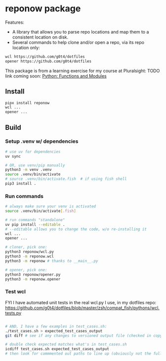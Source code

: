 # reponow package

Features:
- A library that allows you to parse repo locations and map them to a consistent location on disk.
- Several commands to help clone and/or open a repo, via its repo location only:
```sh
wcl https://github.com/g0t4/dotfiles
opener https://github.com/g0t4/dotfiles
```

This package is from a learning exercise for my course at Pluralsight:
TODO link coming soon: [Python: Functions and Modules](https://github.com/g0t4/course-python-functions-modules)


## Install

```sh
pipx install reponow
wcl ...
opener ...
```

## Build

### Setup .venv w/ dependencies

```sh
# use uv for dependencies
uv sync

# OR, use venv/pip manually
python3 -m venv .venv
source .venv/bin/activate
# source .venv/bin/activate.fish  # if using fish shell
pip3 install .
```

### Run commands

```sh
# always make sure your venv is activated
source .venv/bin/activate[.fish]

# run commands "standalone"
uv pip install --editable .
# --editable allows you to change the code, w/o re-installing it
wcl ...
opener ...

# cloner, pick one:
python3 reponow/wcl.py
python3 -m reponow.wcl
python3 -m reponow # thanks to __main__.py

# opener, pick one:
python3 reponow/opener.py
python3 -m reponow.opener
```

### Test wcl

FYI I have automated unit tests in the real wcl.py I use, in my dotfiles repo:
https://github.com/g0t4/dotfiles/blob/master/zsh/compat_fish/pythons/wcl.tests.py

```sh

# AND, I have a few examples in test_cases.sh:
./test_cases.sh > expected_test_cases_output
git diff # see if any changes to versioned output file (checked in copy is correct per my wesdemos user)

# double check expected matches what's in test_cases.sh
icdiff test_cases.sh expected_test_cases_output
# then look for commmented out paths to line up (obviously not the full script)
```
